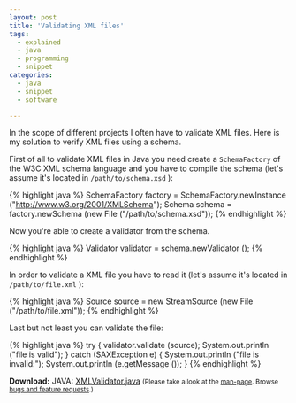 ```yaml
---
layout: post
title: 'Validating XML files'
tags:
  - explained
  - java
  - programming
  - snippet
categories:
  - java
  - snippet
  - software

---
```


In the scope of different projects I often have to validate XML files. Here is my solution to verify XML files using a schema.

First of all to validate XML files in Java you need create a  `SchemaFactory`  of the W3C XML schema language and you have to compile the schema (let's assume it's located in  `/path/to/schema.xsd` ):



{% highlight java %}
SchemaFactory factory = SchemaFactory.newInstance ("http://www.w3.org/2001/XMLSchema");
Schema schema = factory.newSchema (new File ("/path/to/schema.xsd"));
{% endhighlight %}



Now you're able to create a validator from the schema.



{% highlight java %}
Validator validator = schema.newValidator ();
{% endhighlight %}



In order to validate a XML file you have to read it (let's assume it's located in  `/path/to/file.xml` ):



{% highlight java %}
Source source = new StreamSource (new File ("/path/to/file.xml"));
{% endhighlight %}



Last but not least you can validate the file:



{% highlight java %}
try
{
  validator.validate (source);
  System.out.println ("file is valid");
}
catch (SAXException e)
{
  System.out.println ("file is invalid:");
  System.out.println (e.getMessage ());
}
{% endhighlight %}




<div class="download"><strong>Download:</strong>
JAVA: <a href="/wp-content/uploads/pipapo/java/XMLValidator.java">XMLValidator.java</a>
		<small>(Please take a look at the <a href="/man-page/">man-page</a>. Browse <a href="https://bt.binfalse.de/">bugs and feature requests</a>.)</small>
		</div>
